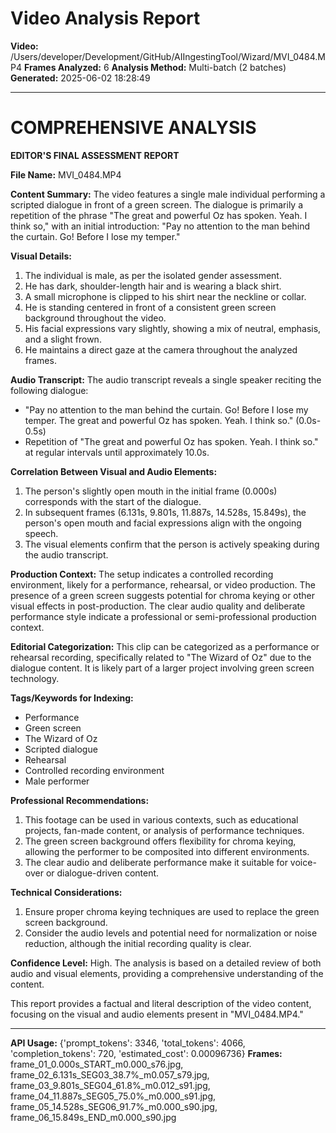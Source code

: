 # Video Analysis Report

**Video:** /Users/developer/Development/GitHub/AIIngestingTool/Wizard/MVI_0484.MP4
**Frames Analyzed:** 6
**Analysis Method:** Multi-batch (2 batches)
**Generated:** 2025-06-02 18:28:49

---

# COMPREHENSIVE ANALYSIS

**EDITOR'S FINAL ASSESSMENT REPORT**

**File Name:** MVI_0484.MP4

**Content Summary:**
The video features a single male individual performing a scripted dialogue in front of a green screen. The dialogue is primarily a repetition of the phrase "The great and powerful Oz has spoken. Yeah. I think so," with an initial introduction: "Pay no attention to the man behind the curtain. Go! Before I lose my temper."

**Visual Details:**

1. The individual is male, as per the isolated gender assessment.
2. He has dark, shoulder-length hair and is wearing a black shirt.
3. A small microphone is clipped to his shirt near the neckline or collar.
4. He is standing centered in front of a consistent green screen background throughout the video.
5. His facial expressions vary slightly, showing a mix of neutral, emphasis, and a slight frown.
6. He maintains a direct gaze at the camera throughout the analyzed frames.

**Audio Transcript:**
The audio transcript reveals a single speaker reciting the following dialogue:
- "Pay no attention to the man behind the curtain. Go! Before I lose my temper. The great and powerful Oz has spoken. Yeah. I think so." (0.0s-0.5s)
- Repetition of "The great and powerful Oz has spoken. Yeah. I think so." at regular intervals until approximately 10.0s.

**Correlation Between Visual and Audio Elements:**

1. The person's slightly open mouth in the initial frame (0.000s) corresponds with the start of the dialogue.
2. In subsequent frames (6.131s, 9.801s, 11.887s, 14.528s, 15.849s), the person's open mouth and facial expressions align with the ongoing speech.
3. The visual elements confirm that the person is actively speaking during the audio transcript.

**Production Context:**
The setup indicates a controlled recording environment, likely for a performance, rehearsal, or video production. The presence of a green screen suggests potential for chroma keying or other visual effects in post-production. The clear audio quality and deliberate performance style indicate a professional or semi-professional production context.

**Editorial Categorization:**
This clip can be categorized as a performance or rehearsal recording, specifically related to "The Wizard of Oz" due to the dialogue content. It is likely part of a larger project involving green screen technology.

**Tags/Keywords for Indexing:**
- Performance
- Green screen
- The Wizard of Oz
- Scripted dialogue
- Rehearsal
- Controlled recording environment
- Male performer

**Professional Recommendations:**
1. This footage can be used in various contexts, such as educational projects, fan-made content, or analysis of performance techniques.
2. The green screen background offers flexibility for chroma keying, allowing the performer to be composited into different environments.
3. The clear audio and deliberate performance make it suitable for voice-over or dialogue-driven content.

**Technical Considerations:**
1. Ensure proper chroma keying techniques are used to replace the green screen background.
2. Consider the audio levels and potential need for normalization or noise reduction, although the initial recording quality is clear.

**Confidence Level:**
High. The analysis is based on a detailed review of both audio and visual elements, providing a comprehensive understanding of the content.

This report provides a factual and literal description of the video content, focusing on the visual and audio elements present in "MVI_0484.MP4."

---

**API Usage:** {'prompt_tokens': 3346, 'total_tokens': 4066, 'completion_tokens': 720, 'estimated_cost': 0.00096736}
**Frames:** frame_01_0.000s_START_m0.000_s76.jpg, frame_02_6.131s_SEG03_38.7%_m0.057_s79.jpg, frame_03_9.801s_SEG04_61.8%_m0.012_s91.jpg, frame_04_11.887s_SEG05_75.0%_m0.000_s91.jpg, frame_05_14.528s_SEG06_91.7%_m0.000_s90.jpg, frame_06_15.849s_END_m0.000_s90.jpg
